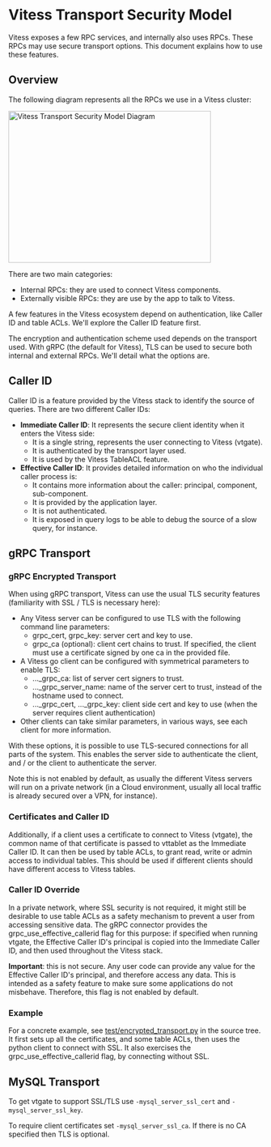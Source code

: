 # Vitess Transport Security Model

Vitess exposes a few RPC services, and internally also uses RPCs.  These RPCs
may use secure transport options. This document explains how to use these
features.

## Overview

The following diagram represents all the RPCs we use in a Vitess cluster:

<div style="overflow-x: scroll">
<img src="{% link images/VitessTransportSecurityModel.svg %}" alt="Vitess Transport Security Model Diagram" width="400" height="300"/>
</div>

There are two main categories:

* Internal RPCs: they are used to connect Vitess components.
* Externally visible RPCs: they are use by the app to talk to Vitess.

A few features in the Vitess ecosystem depend on authentication, like Caller ID
and table ACLs. We'll explore the Caller ID feature first.

The encryption and authentication scheme used depends on the transport
used. With gRPC (the default for Vitess), TLS can be used to secure both
internal and external RPCs. We'll detail what the options are.

## Caller ID

Caller ID is a feature provided by the Vitess stack to identify the source of
queries. There are two different Caller IDs:

* **Immediate Caller ID**: It represents the secure client identity when it
  enters the Vitess side:
  * It is a single string, represents the user connecting to Vitess (vtgate).
  * It is authenticated by the transport layer used.
  * It is used by the Vitess TableACL feature.
* **Effective Caller ID**: It provides detailed information on who the
  individual caller process is:
  * It contains more information about the caller: principal, component,
    sub-component.
  * It is provided by the application layer.
  * It is not authenticated.
  * It is exposed in query logs to be able to debug the source of a slow query,
    for instance.

## gRPC Transport

### gRPC Encrypted Transport

When using gRPC transport, Vitess can use the usual TLS security features
(familiarity with SSL / TLS is necessary here):

* Any Vitess server can be configured to use TLS with the following
  command line parameters:
  * grpc\_cert, grpc\_key: server cert and key to use.
  * grpc\_ca (optional): client cert chains to trust. If specified, the client
    must use a certificate signed by one ca in the provided file.
* A Vitess go client can be configured with symmetrical parameters to enable TLS:
  * ...\_grpc\_ca: list of server cert signers to trust.
  * ...\_grpc\_server\_name: name of the server cert to trust, instead of the
    hostname used to connect.
  * ...\_grpc\_cert, ...\_grpc\_key: client side cert and key to use (when the
    server requires client authentication)
* Other clients can take similar parameters, in various ways, see each client
  for more information.

With these options, it is possible to use TLS-secured connections for all parts
of the system. This enables the server side to authenticate the client, and / or
the client to authenticate the server.

Note this is not enabled by default, as usually the different Vitess servers
will run on a private network (in a Cloud environment, usually all local traffic
is already secured over a VPN, for instance).

### Certificates and Caller ID

Additionally, if a client uses a certificate to connect to Vitess (vtgate), the
common name of that certificate is passed to vttablet as the Immediate Caller
ID. It can then be used by table ACLs, to grant read, write or admin access to
individual tables. This should be used if different clients should have
different access to Vitess tables.

### Caller ID Override

In a private network, where SSL security is not required, it might still be
desirable to use table ACLs as a safety mechanism to prevent a user from
accessing sensitive data. The gRPC connector provides the
grpc\_use\_effective\_callerid flag for this purpose: if specified when running
vtgate, the Effective Caller ID's principal is copied into the Immediate Caller
ID, and then used throughout the Vitess stack.

**Important**: this is not secure. Any user code can provide any value for
the Effective Caller ID's principal, and therefore access any data. This is
intended as a safety feature to make sure some applications do not misbehave.
Therefore, this flag is not enabled by default.

### Example

For a concrete example, see
[test/encrypted\_transport.py](https://github.com/vitessio/vitess/blob/master/test/encrypted_transport.py)
in the source tree. It first sets up all the certificates, and some table ACLs,
then uses the python client to connect with SSL. It also exercises the
grpc\_use\_effective\_callerid flag, by connecting without SSL.

## MySQL Transport

To get vtgate to support SSL/TLS use `-mysql_server_ssl_cert` and `-mysql_server_ssl_key`.

To require client certificates set `-mysql_server_ssl_ca`. If there is no CA specified then
TLS is optional.
